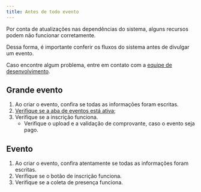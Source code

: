 ```yaml
---
title: Antes de todo evento
---
```


Por conta de atualizações nas dependências do sistema, alguns recursos podem não funcionar corretamente.

Dessa forma, é importante conferir os fluxos do sistema antes de divulgar um evento.

Caso encontre algum problema, entre em contato com a [equipe de desenvolvimento](mailto:fctapp@googlegroups.com).

## Grande evento

1. Ao criar o evento, confira se todas as informações foram escritas.
1. [Verifique se a aba de eventos está ativa](/frontend/interface/abas/exibição-de-abas);
1. Verifique se a inscrição funciona.
   - Verifique o upload e a validação de comprovante, caso o evento seja pago.

## Evento

1. Ao criar o evento, confira atentamente se todas as informações foram escritas.
1. Verifique se o botão de inscrição funciona.
1. Verifique se a coleta de presença funciona.